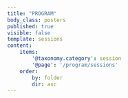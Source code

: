 ```yaml
---
title: "PROGRAM"
body_class: posters
published: true
visible: false
template: sessions
content:
    items:
        '@taxonomy.category': session
        '@page': '/program/sessions'
    order:
        by: folder
        dir: asc
---
```

